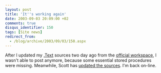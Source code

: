 ```yaml
---
layout: post
title: 'It''s working again'
date: 2003-09-03 20:09:00 +02
comments: true
disqus_identifier: 150
tags: [Site news]
redirect_from:
  - /blog/archive/2003/09/03/150.aspx
---
```


After I updated my [.Text](http://scottwater.com/dottext/) sources two day ago from the [official workspace](http://www.gotdotnet.com/Community/Workspaces/workspace.aspx?id=e99fccb3-1a8c-42b5-90ee-348f6b77c407), I wasn't able to post anymore, because some essential stored procedures were missing. Meanwhile, Scott has [updated the sources](http://scottwater.com/dottext/posts/9716.aspx). I'm back on-line.

